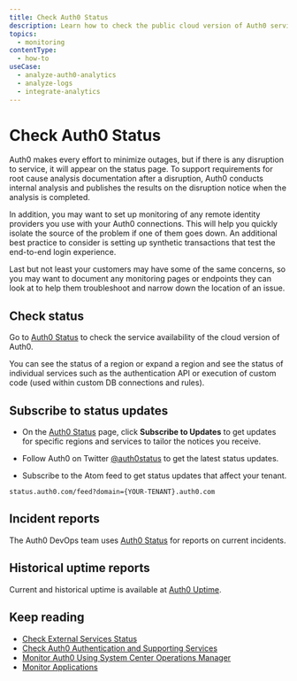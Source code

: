 ```yaml
---
title: Check Auth0 Status
description: Learn how to check the public cloud version of Auth0 service availability, incident reports, and historical uptime reports. 
topics:
  - monitoring
contentType:
  - how-to
useCase:
  - analyze-auth0-analytics
  - analyze-logs
  - integrate-analytics
---
```


# Check Auth0 Status

Auth0 makes every effort to minimize outages, but if there is any disruption to service, it will appear on the status page. To support requirements for root cause analysis documentation after a disruption, Auth0 conducts internal analysis and publishes the results on the disruption notice when the analysis is completed.

In addition, you may want to set up monitoring of any remote identity providers you use with your Auth0 connections. This will help you quickly isolate the source of the problem if one of them goes down. An additional best practice to consider is setting up synthetic transactions that test the end-to-end login experience.

Last but not least your customers may have some of the same concerns, so you may want to document any monitoring pages or endpoints they can look at to help them troubleshoot and narrow down the location of an issue.

## Check status

Go to [Auth0 Status](https://status.auth0.com) to check the service availability of the cloud version of Auth0. 

You can see the status of a region or expand a region and see the status of individual services such as the authentication API or execution of custom code (used within custom DB connections and rules).

## Subscribe to status updates

* On the [Auth0 Status](https://status.auth0.com) page, click **Subscribe to Updates** to get updates for specific regions and services to tailor the notices you receive. 

* Follow Auth0 on Twitter [@auth0status](https://twitter.com/auth0status) to get the latest status updates.

* Subscribe to the Atom feed to get status updates that affect your tenant.

`status.auth0.com/feed?domain={YOUR-TENANT}.auth0.com`

## Incident reports

The Auth0 DevOps team uses [Auth0 Status](https://status.auth0.com) for reports on current incidents.

## Historical uptime reports

Current and historical uptime is available at [Auth0 Uptime](http://uptime.auth0.com).

## Keep reading

* [Check External Services Status](/monitoring/guides/check-external-services)
* [Check Auth0 Authentication and Supporting Services](/monitoring/guides/test-testall-endpoints)
* [Monitor Auth0 Using System Center Operations Manager](/monitoring/guides/monitor-using-scom)
* [Monitor Applications](/monitoring/guides/monitor-applications)
